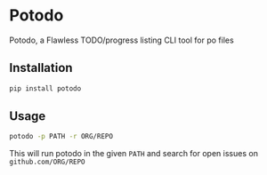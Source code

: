 # Potodo
Potodo, a Flawless TODO/progress listing CLI tool for po files

## Installation

```bash
pip install potodo
```

## Usage

```bash
potodo -p PATH -r ORG/REPO
```
This will run potodo in the given `PATH` and search for open issues on `github.com/ORG/REPO`